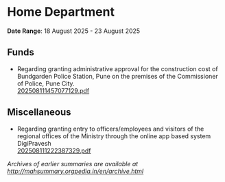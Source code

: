 # Home Department

**Date Range**: 18 August 2025 - 23 August 2025


## Funds
- Regarding granting administrative approval for the construction cost of Bundgarden Police Station, Pune on the premises of the Commissioner of Police, Pune City.\
  [202508111457077129.pdf](https://gr.maharashtra.gov.in/Site/Upload/Government%20Resolutions/English/202508111457077129.pdf)

## Miscellaneous
- Regarding granting entry to officers/employees and visitors of the regional offices of the Ministry through the online app based system DigiPravesh\
  [202508111222387329.pdf](https://gr.maharashtra.gov.in/Site/Upload/Government%20Resolutions/English/202508111222387329.pdf)


*Archives of earlier summaries are available at http://mahsummary.orgpedia.in/en/archive.html*